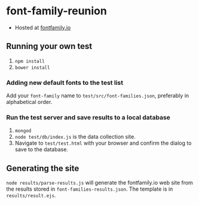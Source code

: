 # font-family-reunion

* Hosted at [fontfamily.io](http://fontfamily.io)

## Running your own test

1. `npm install`
1. `bower install`

### Adding new default fonts to the test list

Add your `font-family` name to `test/src/font-families.json`, preferably in alphabetical order.

### Run the test server and save results to a local database

1. `mongod`
1. `node test/db/index.js` is the data collection site.
1. Navigate to `test/test.html` with your browser and confirm the dialog to save to the database.

## Generating the site

`node results/parse-results.js` will generate the fontfamily.io web site from the results stored in `font-families-results.json`. The template is in `results/result.ejs`.

